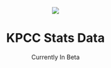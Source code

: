 <div align=center>
  <img src=https://emojipedia-us.s3.dualstack.us-west-1.amazonaws.com/thumbs/120/apple/232/file-cabinet_1f5c4.png>
  <h1>KPCC Stats Data</h1>
</div>

<p align=center>Currently In Beta</p>